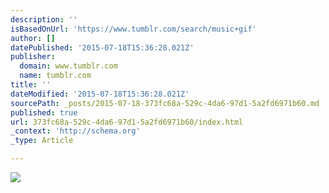 ```yaml
---
description: ''
isBasedOnUrl: 'https://www.tumblr.com/search/music+gif'
author: []
datePublished: '2015-07-18T15:36:28.021Z'
publisher:
  domain: www.tumblr.com
  name: tumblr.com
title: ''
dateModified: '2015-07-18T15:36:28.021Z'
sourcePath: _posts/2015-07-18-373fc68a-529c-4da6-97d1-5a2fd6971b60.md
published: true
url: 373fc68a-529c-4da6-97d1-5a2fd6971b60/index.html
_context: 'http://schema.org'
_type: Article

---
```

![](https://33.media.tumblr.com/15d12fd9ecfe96e737864e5e0b8be632/tumblr_nqajngZHms1tod76fo1_500.gif)